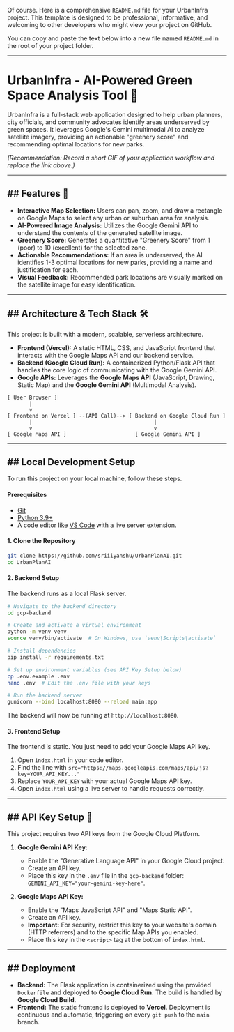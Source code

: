 Of course. Here is a comprehensive `README.md` file for your UrbanInfra project. This template is designed to be professional, informative, and welcoming to other developers who might view your project on GitHub.

You can copy and paste the text below into a new file named `README.md` in the root of your project folder.

-----

# UrbanInfra - AI-Powered Green Space Analysis Tool 🌳

UrbanInfra is a full-stack web application designed to help urban planners, city officials, and community advocates identify areas underserved by green spaces. It leverages Google's Gemini multimodal AI to analyze satellite imagery, providing an actionable "greenery score" and recommending optimal locations for new parks.

*(Recommendation: Record a short GIF of your application workflow and replace the link above.)*

-----

## \#\# Features 🚀

  * **Interactive Map Selection:** Users can pan, zoom, and draw a rectangle on Google Maps to select any urban or suburban area for analysis.
  * **AI-Powered Image Analysis:** Utilizes the Google Gemini API to understand the contents of the generated satellite image.
  * **Greenery Score:** Generates a quantitative "Greenery Score" from 1 (poor) to 10 (excellent) for the selected zone.
  * **Actionable Recommendations:** If an area is underserved, the AI identifies 1-3 optimal locations for new parks, providing a name and justification for each.
  * **Visual Feedback:** Recommended park locations are visually marked on the satellite image for easy identification.

-----

## \#\# Architecture & Tech Stack 🛠️

This project is built with a modern, scalable, serverless architecture.

  * **Frontend (Vercel):** A static HTML, CSS, and JavaScript frontend that interacts with the Google Maps API and our backend service.
  * **Backend (Google Cloud Run):** A containerized Python/Flask API that handles the core logic of communicating with the Google Gemini API.
  * **Google APIs:** Leverages the **Google Maps API** (JavaScript, Drawing, Static Map) and the **Google Gemini API** (Multimodal Analysis).

<!-- end list -->

```
[ User Browser ]
       |
       v
[ Frontend on Vercel ] --(API Call)--> [ Backend on Google Cloud Run ]
       |                                       |
       v                                       v
[ Google Maps API ]                      [ Google Gemini API ]
```

-----

## \#\# Local Development Setup

To run this project on your local machine, follow these steps.

#### **Prerequisites**

  * [Git](https://git-scm.com/)
  * [Python 3.9+](https://www.python.org/)
  * A code editor like [VS Code](https://code.visualstudio.com/) with a live server extension.

#### **1. Clone the Repository**

```bash
git clone https://github.com/sriiiyanshu/UrbanPlanAI.git
cd UrbanPlanAI
```

#### **2. Backend Setup**

The backend runs as a local Flask server.

```bash
# Navigate to the backend directory
cd gcp-backend

# Create and activate a virtual environment
python -m venv venv
source venv/bin/activate  # On Windows, use `venv\Scripts\activate`

# Install dependencies
pip install -r requirements.txt

# Set up environment variables (see API Key Setup below)
cp .env.example .env
nano .env  # Edit the .env file with your keys

# Run the backend server
gunicorn --bind localhost:8080 --reload main:app
```

The backend will now be running at `http://localhost:8080`.

#### **3. Frontend Setup**

The frontend is static. You just need to add your Google Maps API key.

1.  Open `index.html` in your code editor.
2.  Find the line with `src="https://maps.googleapis.com/maps/api/js?key=YOUR_API_KEY..."`
3.  Replace `YOUR_API_KEY` with your actual Google Maps API key.
4.  Open `index.html` using a live server to handle requests correctly.

-----

## \#\# API Key Setup 🔑

This project requires two API keys from the Google Cloud Platform.

1.  **Google Gemini API Key:**

      * Enable the "Generative Language API" in your Google Cloud project.
      * Create an API key.
      * Place this key in the `.env` file in the `gcp-backend` folder: `GEMINI_API_KEY="your-gemini-key-here"`.

2.  **Google Maps API Key:**

      * Enable the "Maps JavaScript API" and "Maps Static API".
      * Create an API key.
      * **Important:** For security, restrict this key to your website's domain (HTTP referrers) and to the specific Map APIs you enabled.
      * Place this key in the `<script>` tag at the bottom of `index.html`.

-----

## \#\# Deployment

  * **Backend:** The Flask application is containerized using the provided `Dockerfile` and deployed to **Google Cloud Run**. The build is handled by **Google Cloud Build**.
  * **Frontend:** The static frontend is deployed to **Vercel**. Deployment is continuous and automatic, triggering on every `git push` to the `main` branch.
